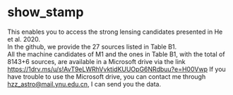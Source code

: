 # show_stamp
This enables you to access the strong lensing candidates presented in He et al. 2020.   
In the github, we provide the 27 sources listed in Table B1.   
All the machine candidates of M1 and the ones in Table B1, with the total of 8143+6 sources, are available in a Microsoft drive via the link https://1drv.ms/u/s!AvT9eLWRhVvktidKUUOpG6NRdbuu?e=H00Vwp
If you have trouble to use the Microsoft drive, you can contact me through hzz_astro@mail.ynu.edu.cn, I can send you the data.
